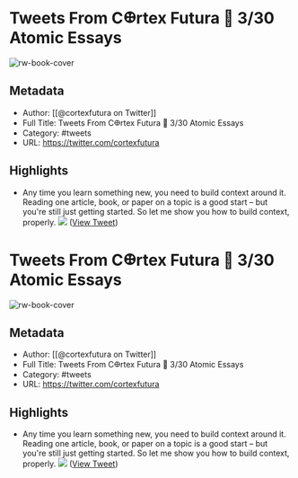 # Tweets From C𐃏rtex Futura 🚢 3/30 Atomic Essays

![rw-book-cover](https://pbs.twimg.com/profile_images/1516648960600989700/JxUR6rbB.jpg)

## Metadata
- Author: [[@cortexfutura on Twitter]]
- Full Title: Tweets From C𐃏rtex Futura 🚢 3/30 Atomic Essays
- Category: #tweets
- URL: https://twitter.com/cortexfutura

## Highlights
- Any time you learn something new, you need to build context around it.
  Reading one article, book, or paper on a topic is a good start – but you're still just getting started.
  So let me show you how to build context, properly. 
  ![](https://pbs.twimg.com/media/E1hd3xaXoAQmouY.jpg) ([View Tweet](https://twitter.com/cortexfutura/status/1393967314920431622))
# Tweets From C𐃏rtex Futura 🚢 3/30 Atomic Essays

![rw-book-cover](https://pbs.twimg.com/profile_images/1516648960600989700/JxUR6rbB.jpg)

## Metadata
- Author: [[@cortexfutura on Twitter]]
- Full Title: Tweets From C𐃏rtex Futura 🚢 3/30 Atomic Essays
- Category: #tweets
- URL: https://twitter.com/cortexfutura

## Highlights
- Any time you learn something new, you need to build context around it.
  Reading one article, book, or paper on a topic is a good start – but you're still just getting started.
  So let me show you how to build context, properly. 
  ![](https://pbs.twimg.com/media/E1hd3xaXoAQmouY.jpg) ([View Tweet](https://twitter.com/cortexfutura/status/1393967314920431622))
